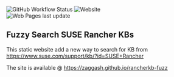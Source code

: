![GitHub Workflow Status](https://img.shields.io/github/actions/workflow/status/zaggash/rancherkb-fuzz/schedule-rancherkb-fuzz_gh-pages.yaml?label=Scrap%20and%20BUILD&logo=github%20actions&logoColor=white&style=for-the-badge)
![Website](https://img.shields.io/website?down_color=red&down_message=Offline&label=GH-PAGES&logo=github&style=for-the-badge&up_color=brightgreen&up_message=Online&url=https%3A%2F%2Fzaggash.github.io%2Francherkb-fuzz)  
![Web Pages last update](https://img.shields.io/github/last-commit/zaggash/rancherkb-fuzz/gh-pages?label=Last%20Update&logo=suse&logoColor=green&style=for-the-badge)

## Fuzzy Search SUSE Rancher KBs

This static website add a new way to search for KB from https://www.suse.com/support/kb/?id=SUSE+Rancher

The site is available @ https://zaggash.github.io/rancherkb-fuzz
